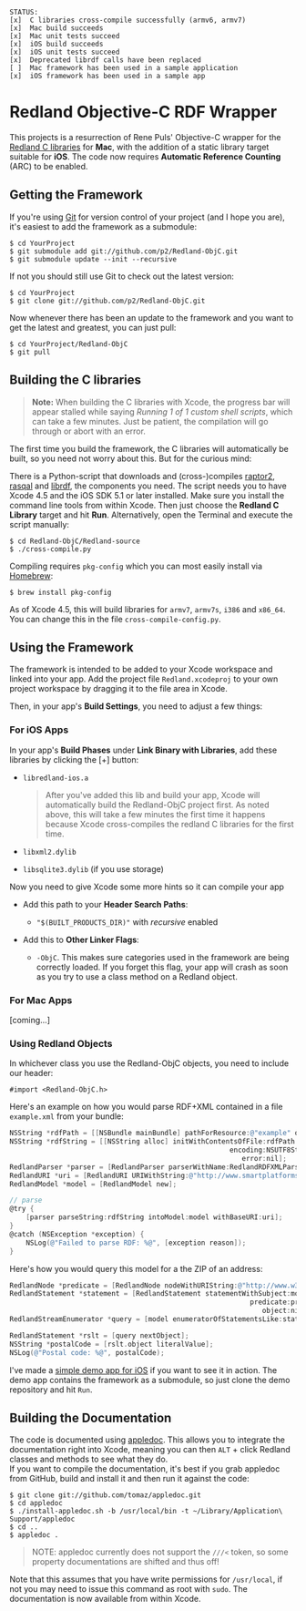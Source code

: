     STATUS:
    [x]  C libraries cross-compile successfully (armv6, armv7)
    [x]  Mac build succeeds
    [x]  Mac unit tests succeed
    [x]  iOS build succeeds
    [x]  iOS unit tests succeed
    [x]  Deprecated librdf calls have been replaced
    [ ]  Mac framework has been used in a sample application
    [x]  iOS framework has been used in a sample app


Redland Objective-C RDF Wrapper
===============================

This projects is a resurrection of Rene Puls' Objective-C wrapper for the [Redland C libraries][librdf] for **Mac**, with the addition of a static library target suitable for **iOS**. The code now requires **Automatic Reference Counting** (ARC) to be enabled.

[git]: http://git-scm.com


Getting the Framework
---------------------

If you're using [Git] for version control of your project (and I hope you are), it's easiest to add the framework as a submodule:

    $ cd YourProject
    $ git submodule add git://github.com/p2/Redland-ObjC.git
    $ git submodule update --init --recursive

If not you should still use Git to check out the latest version:

    $ cd YourProject
    $ git clone git://github.com/p2/Redland-ObjC.git

Now whenever there has been an update to the framework and you want to get the latest and greatest, you can just pull:

    $ cd YourProject/Redland-ObjC
    $ git pull


Building the C libraries
------------------------

> **Note:** When building the C libraries with Xcode, the progress bar will appear stalled while saying _Running 1 of 1 custom shell scripts_, which can take a few minutes. Just be patient, the compilation will go through or abort with an error.

The first time you build the framework, the C libraries will automatically be built, so you need not worry about this. But for the curious mind:

There is a Python-script that downloads and (cross-)compiles [raptor2], [rasqal] and [librdf], the components you need. The script needs you to have Xcode 4.5 and the iOS SDK 5.1 or later installed. Make sure you install the command line tools from within Xcode. Then just choose the **Redland C Library** target and hit **Run**. Alternatively, open the Terminal and execute the script manually:

    $ cd Redland-ObjC/Redland-source
    $ ./cross-compile.py

Compiling requires `pkg-config` which you can most easily install via [Homebrew]:

    $ brew install pkg-config

As of Xcode 4.5, this will build libraries for `armv7`, `armv7s`, `i386` and `x86_64`. You can change this in the file `cross-compile-config.py`.

[raptor2]: http://librdf.org/raptor/
[rasqal]: http://librdf.org/rasqal/
[librdf]: http://librdf.org/
[homebrew]: http://mxcl.github.com/homebrew/


Using the Framework
-------------------

The framework is intended to be added to your Xcode workspace and linked into your app. Add the project file `Redland.xcodeproj` to your own project workspace by dragging it to the file area in Xcode.

Then, in your app's **Build Settings**, you need to adjust a few things:

### For iOS Apps ###

In your app's **Build Phases** under **Link Binary with Libraries**, add these libraries by clicking the [+] button:

* `libredland-ios.a`
  
  > After you've added this lib and build your app, Xcode will automatically build the Redland-ObjC project first. As noted above, this will take a few minutes the first time it happens because Xcode cross-compiles the redland C libraries for the first time.

* `libxml2.dylib`
* `libsqlite3.dylib` (if you use storage)

Now you need to give Xcode some more hints so it can compile your app

* Add this path to your **Header Search Paths**:
  * `"$(BUILT_PRODUCTS_DIR)"` with _recursive_ enabled

* Add this to **Other Linker Flags**:
  * `-ObjC`. This makes sure categories used in the framework are being correctly loaded. If you forget this flag, your app will crash as soon as you try to use a class method on a Redland object.


### For Mac Apps ###

[coming…]

### Using Redland Objects ###

In whichever class you use the Redland-ObjC objects, you need to include our header:

    #import <Redland-ObjC.h>

Here's an example on how you would parse RDF+XML contained in a file `example.xml` from your bundle:

```objective-c
NSString *rdfPath = [[NSBundle mainBundle] pathForResource:@"example" ofType:@"xml"];
NSString *rdfString = [[NSString alloc] initWithContentsOfFile:rdfPath
                                                      encoding:NSUTF8StringEncoding
                                                         error:nil];
RedlandParser *parser = [RedlandParser parserWithName:RedlandRDFXMLParserName];
RedlandURI *uri = [RedlandURI URIWithString:@"http://www.smartplatforms.org/terms#"];
RedlandModel *model = [RedlandModel new];

// parse
@try {
	[parser parseString:rdfString intoModel:model withBaseURI:uri];
}
@catch (NSException *exception) {
	NSLog(@"Failed to parse RDF: %@", [exception reason]);
}
```

Here's how you would query this model for a the ZIP of an address:

```objective-c
RedlandNode *predicate = [RedlandNode nodeWithURIString:@"http://www.w3.org/2006/vcard/ns#postal-code"];
RedlandStatement *statement = [RedlandStatement statementWithSubject:model
                                                           predicate:predicate
                                                              object:nil];
RedlandStreamEnumerator *query = [model enumeratorOfStatementsLike:statement];

RedlandStatement *rslt = [query nextObject];
NSString *postalCode = [rslt.object literalValue];
NSLog(@"Postal code: %@", postalCode);
```

I've made a [simple demo app for iOS](https://github.com/p2/RedlandDemo) if you want to see it in action. The demo app contains the framework as a submodule, so just clone the demo repository and hit `Run`.


Building the Documentation
--------------------------

The code is documented using [appledoc]. This allows you to integrate the documentation right into Xcode, meaning you can then `ALT` + click Redland classes and methods to see what they do.  
If you want to compile the documentation, it's best if you grab appledoc from GitHub, build and install it and then run it against the code:

    $ git clone git://github.com/tomaz/appledoc.git
    $ cd appledoc
    $ ./install-appledoc.sh -b /usr/local/bin -t ~/Library/Application\ Support/appledoc
    $ cd ..
    $ appledoc .

> NOTE: appledoc currently does not support the `///<` token, so some property documentations are shifted and thus off!

Note that this assumes that you have write permissions for `/usr/local`, if not you may need to issue this command as root with `sudo`. The documentation is now available from within Xcode.

[appledoc]: http://gentlebytes.com/appledoc/
